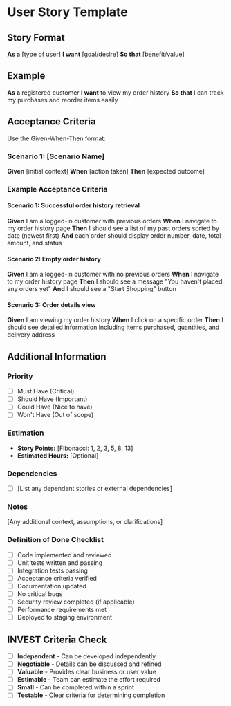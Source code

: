 # User Story Template

## Story Format

**As a** [type of user]
**I want** [goal/desire]
**So that** [benefit/value]

## Example

**As a** registered customer
**I want** to view my order history
**So that** I can track my purchases and reorder items easily

## Acceptance Criteria

Use the Given-When-Then format:

### Scenario 1: [Scenario Name]
**Given** [initial context]
**When** [action taken]
**Then** [expected outcome]

### Example Acceptance Criteria

#### Scenario 1: Successful order history retrieval
**Given** I am a logged-in customer with previous orders
**When** I navigate to my order history page
**Then** I should see a list of my past orders sorted by date (newest first)
**And** each order should display order number, date, total amount, and status

#### Scenario 2: Empty order history
**Given** I am a logged-in customer with no previous orders
**When** I navigate to my order history page
**Then** I should see a message "You haven't placed any orders yet"
**And** I should see a "Start Shopping" button

#### Scenario 3: Order details view
**Given** I am viewing my order history
**When** I click on a specific order
**Then** I should see detailed information including items purchased, quantities, and delivery address

## Additional Information

### Priority
- [ ] Must Have (Critical)
- [ ] Should Have (Important)
- [ ] Could Have (Nice to have)
- [ ] Won't Have (Out of scope)

### Estimation
- **Story Points:** [Fibonacci: 1, 2, 3, 5, 8, 13]
- **Estimated Hours:** [Optional]

### Dependencies
- [ ] [List any dependent stories or external dependencies]

### Notes
[Any additional context, assumptions, or clarifications]

### Definition of Done Checklist
- [ ] Code implemented and reviewed
- [ ] Unit tests written and passing
- [ ] Integration tests passing
- [ ] Acceptance criteria verified
- [ ] Documentation updated
- [ ] No critical bugs
- [ ] Security review completed (if applicable)
- [ ] Performance requirements met
- [ ] Deployed to staging environment

## INVEST Criteria Check

- [ ] **Independent** - Can be developed independently
- [ ] **Negotiable** - Details can be discussed and refined
- [ ] **Valuable** - Provides clear business or user value
- [ ] **Estimable** - Team can estimate the effort required
- [ ] **Small** - Can be completed within a sprint
- [ ] **Testable** - Clear criteria for determining completion